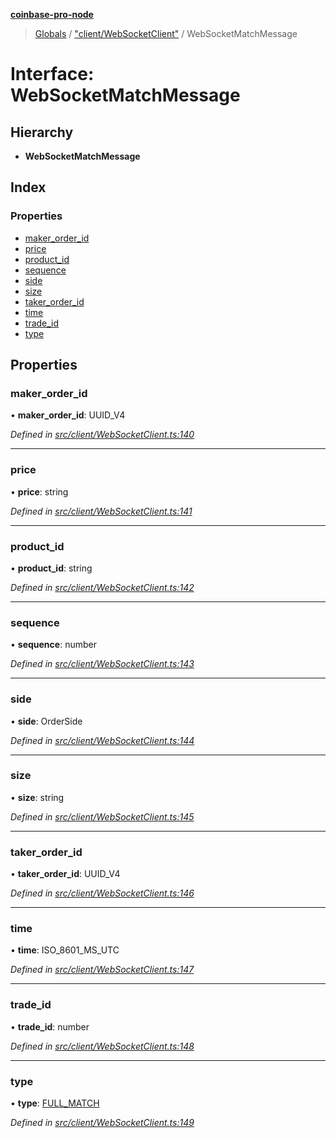 **[coinbase-pro-node](../README.md)**

> [Globals](../globals.md) / ["client/WebSocketClient"](../modules/_client_websocketclient_.md) / WebSocketMatchMessage

# Interface: WebSocketMatchMessage

## Hierarchy

- **WebSocketMatchMessage**

## Index

### Properties

- [maker_order_id](_client_websocketclient_.websocketmatchmessage.md#maker_order_id)
- [price](_client_websocketclient_.websocketmatchmessage.md#price)
- [product_id](_client_websocketclient_.websocketmatchmessage.md#product_id)
- [sequence](_client_websocketclient_.websocketmatchmessage.md#sequence)
- [side](_client_websocketclient_.websocketmatchmessage.md#side)
- [size](_client_websocketclient_.websocketmatchmessage.md#size)
- [taker_order_id](_client_websocketclient_.websocketmatchmessage.md#taker_order_id)
- [time](_client_websocketclient_.websocketmatchmessage.md#time)
- [trade_id](_client_websocketclient_.websocketmatchmessage.md#trade_id)
- [type](_client_websocketclient_.websocketmatchmessage.md#type)

## Properties

### maker_order_id

• **maker_order_id**: UUID_V4

_Defined in [src/client/WebSocketClient.ts:140](https://github.com/bennycode/coinbase-pro-node/blob/cb84fec/src/client/WebSocketClient.ts#L140)_

---

### price

• **price**: string

_Defined in [src/client/WebSocketClient.ts:141](https://github.com/bennycode/coinbase-pro-node/blob/cb84fec/src/client/WebSocketClient.ts#L141)_

---

### product_id

• **product_id**: string

_Defined in [src/client/WebSocketClient.ts:142](https://github.com/bennycode/coinbase-pro-node/blob/cb84fec/src/client/WebSocketClient.ts#L142)_

---

### sequence

• **sequence**: number

_Defined in [src/client/WebSocketClient.ts:143](https://github.com/bennycode/coinbase-pro-node/blob/cb84fec/src/client/WebSocketClient.ts#L143)_

---

### side

• **side**: OrderSide

_Defined in [src/client/WebSocketClient.ts:144](https://github.com/bennycode/coinbase-pro-node/blob/cb84fec/src/client/WebSocketClient.ts#L144)_

---

### size

• **size**: string

_Defined in [src/client/WebSocketClient.ts:145](https://github.com/bennycode/coinbase-pro-node/blob/cb84fec/src/client/WebSocketClient.ts#L145)_

---

### taker_order_id

• **taker_order_id**: UUID_V4

_Defined in [src/client/WebSocketClient.ts:146](https://github.com/bennycode/coinbase-pro-node/blob/cb84fec/src/client/WebSocketClient.ts#L146)_

---

### time

• **time**: ISO_8601_MS_UTC

_Defined in [src/client/WebSocketClient.ts:147](https://github.com/bennycode/coinbase-pro-node/blob/cb84fec/src/client/WebSocketClient.ts#L147)_

---

### trade_id

• **trade_id**: number

_Defined in [src/client/WebSocketClient.ts:148](https://github.com/bennycode/coinbase-pro-node/blob/cb84fec/src/client/WebSocketClient.ts#L148)_

---

### type

• **type**: [FULL_MATCH](../enums/_client_websocketclient_.websocketresponsetype.md#full_match)

_Defined in [src/client/WebSocketClient.ts:149](https://github.com/bennycode/coinbase-pro-node/blob/cb84fec/src/client/WebSocketClient.ts#L149)_
